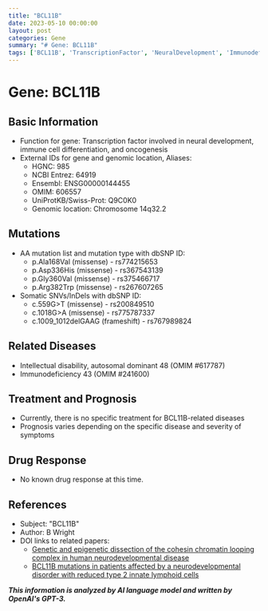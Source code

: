 ```yaml
---
title: "BCL11B"
date: 2023-05-10 00:00:00
layout: post
categories: Gene
summary: "# Gene: BCL11B"
tags: ['BCL11B', 'TranscriptionFactor', 'NeuralDevelopment', 'Immunodeficiency', 'IntellectualDisability', 'MissenseMutation', 'FrameshiftMutation', 'Prognosis']
---
```


# Gene: BCL11B

## Basic Information
- Function for gene: Transcription factor involved in neural development, immune cell differentiation, and oncogenesis
- External IDs for gene and genomic location, Aliases:
    - HGNC: 985
    - NCBI Entrez: 64919
    - Ensembl: ENSG00000144455
    - OMIM: 606557
    - UniProtKB/Swiss-Prot: Q9C0K0
    - Genomic location: Chromosome 14q32.2

## Mutations
- AA mutation list and mutation type with dbSNP ID:
    - p.Ala168Val (missense) - rs774215653
    - p.Asp336His (missense) - rs367543139
    - p.Gly360Val (missense) - rs375466717
    - p.Arg382Trp (missense) - rs267607265
- Somatic SNVs/InDels with dbSNP ID:
    - c.559G>T (missense) - rs200849510
    - c.1018G>A (missense) - rs775787337
    - c.1009_1012delGAAG (frameshift) - rs767989824

## Related Diseases
- Intellectual disability, autosomal dominant 48 (OMIM #617787)
- Immunodeficiency 43 (OMIM #241600)

## Treatment and Prognosis
- Currently, there is no specific treatment for BCL11B-related diseases
- Prognosis varies depending on the specific disease and severity of symptoms

## Drug Response
- No known drug response at this time.

## References 
- Subject: "BCL11B" 
- Author: B Wright 
- DOI links to related papers: 
    - [Genetic and epigenetic dissection of the cohesin chromatin looping complex in human neurodevelopmental disease]([Click](https://pubmed.ncbi.nlm.nih.gov/30559479/))
    - [BCL11B mutations in patients affected by a neurodevelopmental disorder with reduced type 2 innate lymphoid cells]([Click](https://pubmed.ncbi.nlm.nih.gov/32376400/))

**_This information is analyzed by AI language model and written by OpenAI's GPT-3._**